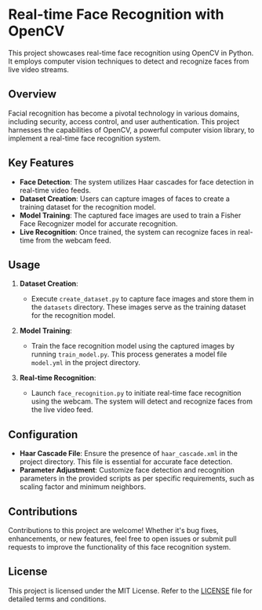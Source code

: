 # Real-time Face Recognition with OpenCV

This project showcases real-time face recognition using OpenCV in Python. It employs computer vision techniques to detect and recognize faces from live video streams.

## Overview

Facial recognition has become a pivotal technology in various domains, including security, access control, and user authentication. This project harnesses the capabilities of OpenCV, a powerful computer vision library, to implement a real-time face recognition system.

## Key Features

- **Face Detection**: The system utilizes Haar cascades for face detection in real-time video feeds.
- **Dataset Creation**: Users can capture images of faces to create a training dataset for the recognition model.
- **Model Training**: The captured face images are used to train a Fisher Face Recognizer model for accurate recognition.
- **Live Recognition**: Once trained, the system can recognize faces in real-time from the webcam feed.

## Usage

1. **Dataset Creation**:
   - Execute `create_dataset.py` to capture face images and store them in the `datasets` directory. These images serve as the training dataset for the recognition model.

2. **Model Training**:
   - Train the face recognition model using the captured images by running `train_model.py`. This process generates a model file `model.yml` in the project directory.

3. **Real-time Recognition**:
   - Launch `face_recognition.py` to initiate real-time face recognition using the webcam. The system will detect and recognize faces from the live video feed.

## Configuration

- **Haar Cascade File**: Ensure the presence of `haar_cascade.xml` in the project directory. This file is essential for accurate face detection.
- **Parameter Adjustment**: Customize face detection and recognition parameters in the provided scripts as per specific requirements, such as scaling factor and minimum neighbors.

## Contributions

Contributions to this project are welcome! Whether it's bug fixes, enhancements, or new features, feel free to open issues or submit pull requests to improve the functionality of this face recognition system.

## License

This project is licensed under the MIT License. Refer to the [LICENSE](LICENSE) file for detailed terms and conditions.

